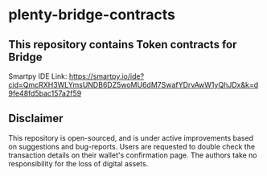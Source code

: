 # plenty-bridge-contracts

## This repository contains Token contracts for Bridge

Smartpy IDE Link: https://smartpy.io/ide?cid=QmcRXH3WLYmsUNDB6DZ5woMU6dM7SwafYDrvAwW1yQhJDx&k=d9fe48fd5bac157a2f59



## Disclaimer
This repository is open-sourced, and is under active improvements based on suggestions and bug-reports. Users are requested to double check the transaction details on their wallet's confirmation page. The authors take no responsibility for the loss of digital assets.
